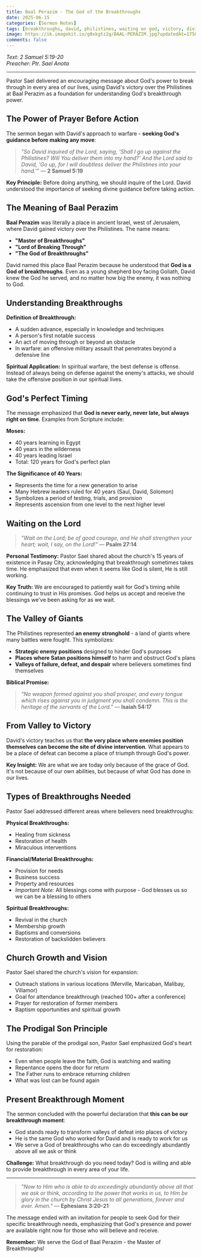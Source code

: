 ```yaml
---
title: Baal Perazim - The God of the Breakthroughs
date: 2025-06-15
categories: [Sermon Notes]
tags: [breakthroughs, david, philistines, waiting on god, victory, divine timing]
image: https://ik.imagekit.io/g0xkgtz2g/BAAL-PERAZIM.jpg?updatedAt=1750129266010
comments: false
---
```


_Text: 2 Samuel 5:19-20_  
_Preacher: Ptr. Sael Anota_

---

Pastor Sael delivered an encouraging message about God's power to break through in every area of our lives, using David's victory over the Philistines at Baal Perazim as a foundation for understanding God's breakthrough power.

## The Power of Prayer Before Action

The sermon began with David's approach to warfare - **seeking God's guidance before making any move**:

> _"So David inquired of the Lord, saying, 'Shall I go up against the Philistines? Will You deliver them into my hand?' And the Lord said to David, 'Go up, for I will doubtless deliver the Philistines into your hand.'"_ — **2 Samuel 5:19**

**Key Principle:** Before doing anything, we should inquire of the Lord. David understood the importance of seeking divine guidance before taking action.

## The Meaning of Baal Perazim

**Baal Perazim** was literally a place in ancient Israel, west of Jerusalem, where David gained victory over the Philistines. The name means:

- **"Master of Breakthroughs"**
- **"Lord of Breaking Through"** 
- **"The God of Breakthroughs"**

David named this place Baal Perazim because he understood that **God is a God of breakthroughs**. Even as a young shepherd boy facing Goliath, David knew the God he served, and no matter how big the enemy, it was nothing to God.

## Understanding Breakthroughs

**Definition of Breakthrough:**
- A sudden advance, especially in knowledge and techniques
- A person's first notable success
- An act of moving through or beyond an obstacle
- In warfare: an offensive military assault that penetrates beyond a defensive line

**Spiritual Application:** In spiritual warfare, the best defense is offense. Instead of always being on defense against the enemy's attacks, we should take the offensive position in our spiritual lives.

## God's Perfect Timing

The message emphasized that **God is never early, never late, but always right on time**. Examples from Scripture include:

**Moses:** 
- 40 years learning in Egypt
- 40 years in the wilderness  
- 40 years leading Israel
- Total: 120 years for God's perfect plan

**The Significance of 40 Years:**
- Represents the time for a new generation to arise
- Many Hebrew leaders ruled for 40 years (Saul, David, Solomon)
- Symbolizes a period of testing, trials, and provision
- Represents ascension from one level to the next higher level

## Waiting on the Lord

> _"Wait on the Lord; be of good courage, and He shall strengthen your heart; wait, I say, on the Lord!"_ — **Psalm 27:14**

**Personal Testimony:** Pastor Sael shared about the church's 15 years of existence in Pasay City, acknowledging that breakthrough sometimes takes time. He emphasized that even when it seems like God is silent, He is still working.

**Key Truth:** We are encouraged to patiently wait for God's timing while continuing to trust in His promises. God helps us accept and receive the blessings we've been asking for as we wait.

## The Valley of Giants

The Philistines represented **an enemy stronghold** - a land of giants where many battles were fought. This symbolizes:

- **Strategic enemy positions** designed to hinder God's purposes
- **Places where Satan positions himself** to harm and obstruct God's plans
- **Valleys of failure, defeat, and despair** where believers sometimes find themselves

**Biblical Promise:**
> _"No weapon formed against you shall prosper, and every tongue which rises against you in judgment you shall condemn. This is the heritage of the servants of the Lord."_ — **Isaiah 54:17**

## From Valley to Victory

David's victory teaches us that **the very place where enemies position themselves can become the site of divine intervention**. What appears to be a place of defeat can become a place of triumph through God's power.

**Key Insight:** We are what we are today only because of the grace of God. It's not because of our own abilities, but because of what God has done in our lives.

## Types of Breakthroughs Needed

Pastor Sael addressed different areas where believers need breakthroughs:

**Physical Breakthroughs:**
- Healing from sickness
- Restoration of health
- Miraculous interventions

**Financial/Material Breakthroughs:**
- Provision for needs
- Business success
- Property and resources
- *Important Note:* All blessings come with purpose - God blesses us so we can be a blessing to others

**Spiritual Breakthroughs:**
- Revival in the church
- Membership growth
- Baptisms and conversions
- Restoration of backslidden believers

## Church Growth and Vision

Pastor Sael shared the church's vision for expansion:
- Outreach stations in various locations (Merville, Maricaban, Malibay, Villamor)
- Goal for attendance breakthrough (reached 100+ after a conference)
- Prayer for restoration of former members
- Baptism opportunities and spiritual growth

## The Prodigal Son Principle

Using the parable of the prodigal son, Pastor Sael emphasized God's heart for restoration:

- Even when people leave the faith, God is watching and waiting
- Repentance opens the door for return
- The Father runs to embrace returning children
- What was lost can be found again

## Present Breakthrough Moment

The sermon concluded with the powerful declaration that **this can be our breakthrough moment**:

- God stands ready to transform valleys of defeat into places of victory
- He is the same God who worked for David and is ready to work for us
- We serve a God of breakthroughs who can do exceedingly abundantly above all we ask or think

**Challenge:** What breakthrough do you need today? God is willing and able to provide breakthrough in every area of your life.

---

> _"Now to Him who is able to do exceedingly abundantly above all that we ask or think, according to the power that works in us, to Him be glory in the church by Christ Jesus to all generations, forever and ever. Amen."_ — **Ephesians 3:20-21**

The message ended with an invitation for people to seek God for their specific breakthrough needs, emphasizing that God's presence and power are available right now for those who will believe and receive.

**Remember:** We serve the God of Baal Perazim - the Master of Breakthroughs!